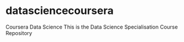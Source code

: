 # datasciencecoursera
Coursera Data Science 
This is the Data Science Specialisation Course Repository
